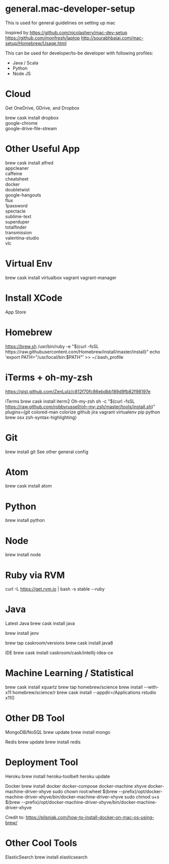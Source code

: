 # general.mac-developer-setup
This is used for general guidelines on setting up mac

Inspired by 
https://github.com/nicolashery/mac-dev-setup
https://github.com/monfresh/laptop
http://sourabhbajaj.com/mac-setup/Homebrew/Usage.html

This can be used for developer/to-be developer with following profiles:
* Java / Scala
* Python
* Node JS

# Cloud
Get OneDrive, GDrive, and Dropbox

brew cask install
    dropbox \
    google-chrome \
    google-drive-file-stream

# Other Useful App

brew cask install
    alfred \
    appcleaner \
    caffeine \
    cheatsheet \
    docker \
    doubletwist \
    google-hangouts \
    flux \
    1password \
    spectacle \
    sublime-text \
    superduper \
    totalfinder \
    transmission \
    valentina-studio \
    vlc
    
# Virtual Env
brew cask install virtualbox vagrant vagrant-manager

# Install XCode
App Store

# Homebrew
https://brew.sh
/usr/bin/ruby -e "$(curl -fsSL https://raw.githubusercontent.com/Homebrew/install/master/install)"
echo 'export PATH="/usr/local/bin:$PATH"' >> ~/.bash_profile

# iTerms + oh-my-zsh
https://gist.github.com/ZenLulz/c812f70fc86ebdbb189d9fb82f98197e

iTerms
brew cask install iterm2
Oh-my-zsh
sh -c "$(curl -fsSL https://raw.github.com/robbyrussell/oh-my-zsh/master/tools/install.sh)"
plugins=(git colored-man colorize github jira vagrant virtualenv pip python brew osx zsh-syntax-highlighting)

# Git
brew install git
See other general config

# Atom
brew cask install atom

# Python
brew install python

# Node
brew install node

# Ruby via RVM
curl -L https://get.rvm.io | bash -s stable --ruby

# Java

Latest Java
brew cask install java

brew install jenv

brew tap caskroom/versions
brew cask install java8

IDE
brew cask install caskroom/cask/intellij-idea-ce

# Machine Learning / Statistical

brew cask install xquartz
brew tap homebrew/science
brew install --with-x11 homebrew/science/r 
brew cask install --appdir=/Applications rstudio
x11()


# Other DB Tool

MongoDB/NoSQL
brew update
brew install mongo

Redis
brew update
brew install redis

# Deployment Tool

Heroku
brew install heroku-toolbelt
heroku update

Docker
brew install docker docker-compose docker-machine xhyve docker-machine-driver-xhyve
sudo chown root:wheel $(brew --prefix)/opt/docker-machine-driver-xhyve/bin/docker-machine-driver-xhyve
sudo chmod u+s $(brew --prefix)/opt/docker-machine-driver-xhyve/bin/docker-machine-driver-xhyve

Credit to:
https://pilsniak.com/how-to-install-docker-on-mac-os-using-brew/

# Other Cool Tools

ElasticSearch
brew install elasticsearch
